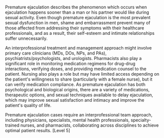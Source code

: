 Premature ejaculation describes the phenomenon which occurs when ejaculation happens sooner than a man or his partner would like during sexual activity. Even though premature ejaculation is the most prevalent sexual dysfunction in men, shame and embarrassment prevent many of those affected from addressing their symptoms with their healthcare professionals, and as a result, their self-esteem and intimate relationships suffer unnecessarily.

An interprofessional treatment and management approach might involve primary care clinicians (MDs, DOs, NPs, and PAs), psychiatrists/psychologists, and urologists. Pharmacists also play a significant role in monitoring medication regimens for drug-drug interactions, verifying doses, and providing medication counsel to the patient. Nursing also plays a role but may have limited access depending on the patient's willingness to share (particularly with a female nurse), but it can verify medication compliance. As premature ejaculation has both psychological and biological origins, there are a variety of medications, therapeutic options, and sexual techniques available to delay ejaculation, which may improve sexual satisfaction and intimacy and improve the patient's quality of life.

Premature ejaculation cases require an interprofessional team approach, including physicians, specialists, mental health professionals, specialty-trained nurses, and pharmacists, collaborating across disciplines to achieve optimal patient results. [Level 5]